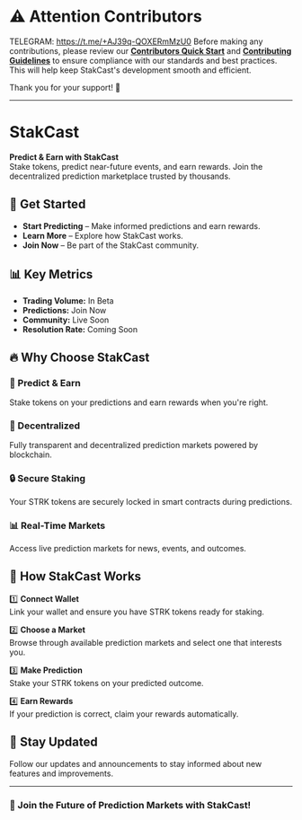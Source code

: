 # ⚠ Attention Contributors  
TELEGRAM: https://t.me/+AJ39q-QOXERmMzU0
Before making any contributions, please review our **[Contributors Quick Start](docs/GettingStarted.md)** and  **[Contributing Guidelines](docs/CONTRIBUTING.md)**   to ensure compliance with our standards and best practices. This will help keep StakCast's development smooth and efficient.  

Thank you for your support! 🚀  

---

# StakCast

**Predict & Earn with StakCast**  
Stake tokens, predict near-future events, and earn rewards. Join the decentralized prediction marketplace trusted by thousands.

## 🚀 Get Started
- **Start Predicting** – Make informed predictions and earn rewards.
- **Learn More** – Explore how StakCast works.
- **Join Now** – Be part of the StakCast community.

## 📊 Key Metrics
- **Trading Volume:** In Beta  
- **Predictions:** Join Now  
- **Community:** Live Soon  
- **Resolution Rate:** Coming Soon  

## 🔥 Why Choose StakCast

### 🔮 Predict & Earn
Stake  tokens on your predictions and earn rewards when you're right.

### 🔗 Decentralized
Fully transparent and decentralized prediction markets powered by blockchain.

### 🔒 Secure Staking
Your STRK tokens are securely locked in smart contracts during predictions.

### 📊 Real-Time Markets
Access live prediction markets for news, events, and outcomes.

## 🔄 How StakCast Works

1️⃣ **Connect Wallet**  
   Link your wallet and ensure you have STRK tokens ready for staking.

2️⃣ **Choose a Market**  
   Browse through available prediction markets and select one that interests you.

3️⃣ **Make Prediction**  
   Stake your STRK tokens on your predicted outcome.

4️⃣ **Earn Rewards**  
   If your prediction is correct, claim your rewards automatically.

## 📩 Stay Updated
Follow our updates and announcements to stay informed about new features and improvements.

---

### 🚀 Join the Future of Prediction Markets with StakCast!
